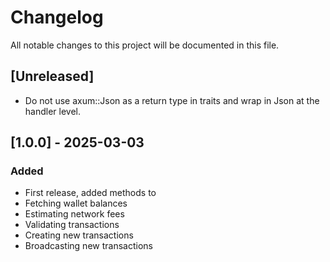 # Changelog

All notable changes to this project will be documented in this file.

## [Unreleased]
- Do not use axum::Json<T> as a return type in traits and wrap in Json at the handler level.


## [1.0.0] - 2025-03-03
### Added
- First release, added methods to 
- Fetching wallet balances
- Estimating network fees
- Validating transactions
- Creating new transactions
- Broadcasting new transactions 

